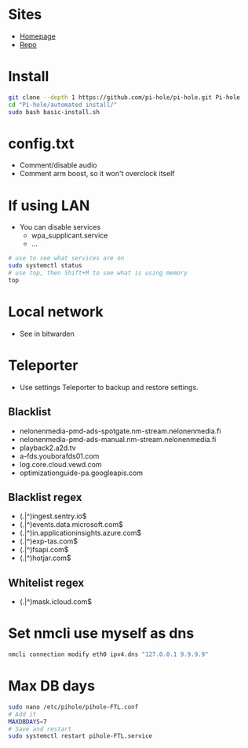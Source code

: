 # Sites
- [Homepage](https://github.com/pi-hole/pi-hole)
- [Repo](https://github.com/pi-hole/pi-hole/#one-step-automated-install)

# Install
```bash
git clone --depth 1 https://github.com/pi-hole/pi-hole.git Pi-hole
cd "Pi-hole/automated install/"
sudo bash basic-install.sh
```

# config.txt
- Comment/disable audio
- Comment arm boost, so it won't overclock itself

# If using LAN
- You can disable services
  - wpa_supplicant.service
  - ...

```bash
# use to see what services are on
sudo systemctl status
# use top, then Shift+M to see what is using memory
top
```
# Local network
- See in bitwarden

# Teleporter
- Use settings Teleporter to backup and restore settings.

## Blacklist
- nelonenmedia-pmd-ads-spotgate.nm-stream.nelonenmedia.fi
- nelonenmedia-pmd-ads-manual.nm-stream.nelonenmedia.fi
- playback2.a2d.tv
- a-fds.youborafds01.com
- log.core.cloud.vewd.com
- optimizationguide-pa.googleapis.com

## Blacklist regex
- (\.|^)ingest\.sentry\.io$
- (\.|^)events\.data\.microsoft\.com$
- (\.|^)in\.applicationinsights\.azure\.com$
- (\.|^)exp-tas\.com$
- (\.|^)fsapi\.com$
- (\.|^)hotjar\.com$

## Whitelist regex
- (\.|^)mask\.icloud\.com$

# Set nmcli use myself as dns
```bash
nmcli connection modify eth0 ipv4.dns "127.0.0.1 9.9.9.9"
```

# Max DB days
```bash
sudo nano /etc/pihole/pihole-FTL.conf
# Add it
MAXDBDAYS=7
# Save and restart
sudo systemctl restart pihole-FTL.service
```
